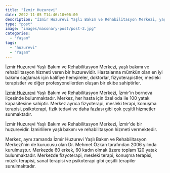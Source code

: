 ```yaml
---
title: "İzmir Huzurevi"
date: 2022-11-05 T14:46:10+06:00
description: "İzmir Huzurevi Yaşlı Bakım ve Rehabilitasyon Merkezi, yaşlı bakımı ve rehabilitasyon hizmeti veren bir huzurevidir.  "
type: "post"
image: "images/masonary-post/post-2.jpg"
categories: 
  - "Yaşam"
tags:
  - "huzurevi"
  - "Yaşam"
---
```


İzmir Huzurevi Yaşlı Bakım ve Rehabilitasyon Merkezi, yaşlı bakımı ve rehabilitasyon hizmeti veren bir huzurevidir. Hastalarına mümkün olan en iyi bakımı sağlamak için kalifiye hemşireler, doktorlar, fizyoterapistler, mesleki terapistler ve diğer profesyonellerden oluşan bir ekibe sahiptirler.

[İzmir Huzurevi](https://bilgebakimevi.com/) Yaşlı Bakım ve Rehabilitasyon Merkezi, İzmir'in bornova ilçesinde bulunmaktadır. Merkez, her hasta için özel oda ile 100 yatak kapasitesine sahiptir. Merkez ayrıca fizyoterapi, mesleki terapi, konuşma terapisi, psikoterapi, fizik tedavi ve daha fazlası gibi çok çeşitli hizmetler sunmaktadır.

İzmir Huzurevi Yaşlı Bakım ve Rehabilitasyon Merkezi, İzmir'de bir huzurevidir. İzmirlilere yaşlı bakımı ve rehabilitasyon hizmeti vermektedir.

Merkez, aynı zamanda İzmir Huzurevi Yaşlı Bakım ve Rehabilitasyon Merkezi'nin de kurucusu olan Dr. Mehmet Özkan tarafından 2006 yılında kurulmuştur. Merkezde 60 erkek, 60 kadın olmak üzere toplam 120 yatak bulunmaktadır. Merkezde fizyoterapi, mesleki terapi, konuşma terapisi, müzik terapisi, sanat terapisi ve psikoterapi gibi çeşitli terapiler sunulmaktadır.
